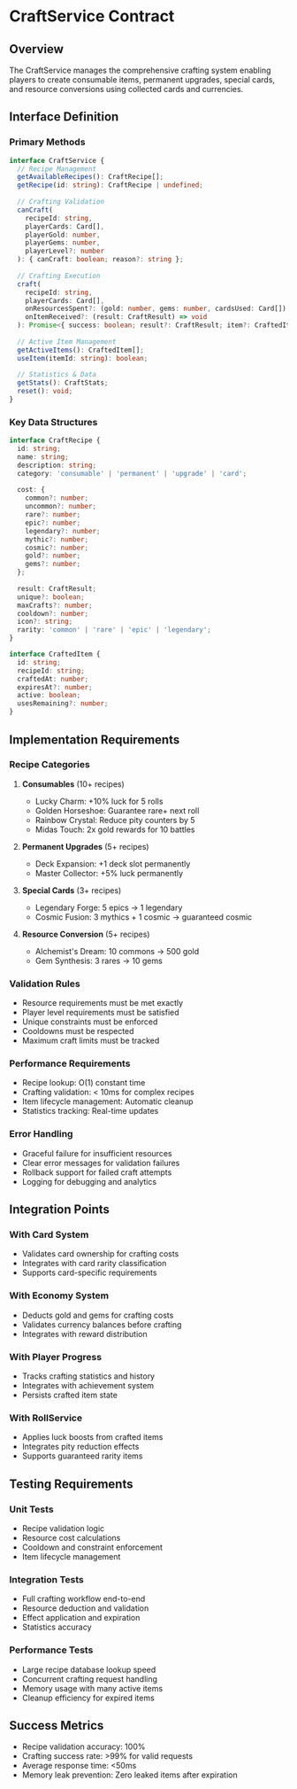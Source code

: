 # CraftService Contract

## Overview
The CraftService manages the comprehensive crafting system enabling players to create consumable items, permanent upgrades, special cards, and resource conversions using collected cards and currencies.

## Interface Definition

### Primary Methods

```typescript
interface CraftService {
  // Recipe Management
  getAvailableRecipes(): CraftRecipe[];
  getRecipe(id: string): CraftRecipe | undefined;
  
  // Crafting Validation
  canCraft(
    recipeId: string,
    playerCards: Card[],
    playerGold: number,
    playerGems: number,
    playerLevel?: number
  ): { canCraft: boolean; reason?: string };
  
  // Crafting Execution
  craft(
    recipeId: string,
    playerCards: Card[],
    onResourcesSpent?: (gold: number, gems: number, cardsUsed: Card[]) => void,
    onItemReceived?: (result: CraftResult) => void
  ): Promise<{ success: boolean; result?: CraftResult; item?: CraftedItem; error?: string }>;
  
  // Active Item Management
  getActiveItems(): CraftedItem[];
  useItem(itemId: string): boolean;
  
  // Statistics & Data
  getStats(): CraftStats;
  reset(): void;
}
```

### Key Data Structures

```typescript
interface CraftRecipe {
  id: string;
  name: string;
  description: string;
  category: 'consumable' | 'permanent' | 'upgrade' | 'card';
  
  cost: {
    common?: number;
    uncommon?: number;
    rare?: number;
    epic?: number;
    legendary?: number;
    mythic?: number;
    cosmic?: number;
    gold?: number;
    gems?: number;
  };
  
  result: CraftResult;
  unique?: boolean;
  maxCrafts?: number;
  cooldown?: number;
  icon?: string;
  rarity: 'common' | 'rare' | 'epic' | 'legendary';
}

interface CraftedItem {
  id: string;
  recipeId: string;
  craftedAt: number;
  expiresAt?: number;
  active: boolean;
  usesRemaining?: number;
}
```

## Implementation Requirements

### Recipe Categories
1. **Consumables** (10+ recipes)
   - Lucky Charm: +10% luck for 5 rolls
   - Golden Horseshoe: Guarantee rare+ next roll
   - Rainbow Crystal: Reduce pity counters by 5
   - Midas Touch: 2x gold rewards for 10 battles

2. **Permanent Upgrades** (5+ recipes)
   - Deck Expansion: +1 deck slot permanently
   - Master Collector: +5% luck permanently

3. **Special Cards** (3+ recipes)
   - Legendary Forge: 5 epics → 1 legendary
   - Cosmic Fusion: 3 mythics + 1 cosmic → guaranteed cosmic

4. **Resource Conversion** (5+ recipes)
   - Alchemist's Dream: 10 commons → 500 gold
   - Gem Synthesis: 3 rares → 10 gems

### Validation Rules
- Resource requirements must be met exactly
- Player level requirements must be satisfied
- Unique constraints must be enforced
- Cooldowns must be respected
- Maximum craft limits must be tracked

### Performance Requirements
- Recipe lookup: O(1) constant time
- Crafting validation: < 10ms for complex recipes
- Item lifecycle management: Automatic cleanup
- Statistics tracking: Real-time updates

### Error Handling
- Graceful failure for insufficient resources
- Clear error messages for validation failures
- Rollback support for failed craft attempts
- Logging for debugging and analytics

## Integration Points

### With Card System
- Validates card ownership for crafting costs
- Integrates with card rarity classification
- Supports card-specific requirements

### With Economy System
- Deducts gold and gems for crafting costs
- Validates currency balances before crafting
- Integrates with reward distribution

### With Player Progress
- Tracks crafting statistics and history
- Integrates with achievement system
- Persists crafted item state

### With RollService
- Applies luck boosts from crafted items
- Integrates pity reduction effects
- Supports guaranteed rarity items

## Testing Requirements

### Unit Tests
- Recipe validation logic
- Resource cost calculations
- Cooldown and constraint enforcement
- Item lifecycle management

### Integration Tests
- Full crafting workflow end-to-end
- Resource deduction and validation
- Effect application and expiration
- Statistics accuracy

### Performance Tests
- Large recipe database lookup speed
- Concurrent crafting request handling
- Memory usage with many active items
- Cleanup efficiency for expired items

## Success Metrics
- Recipe validation accuracy: 100%
- Crafting success rate: >99% for valid requests
- Average response time: <50ms
- Memory leak prevention: Zero leaked items after expiration